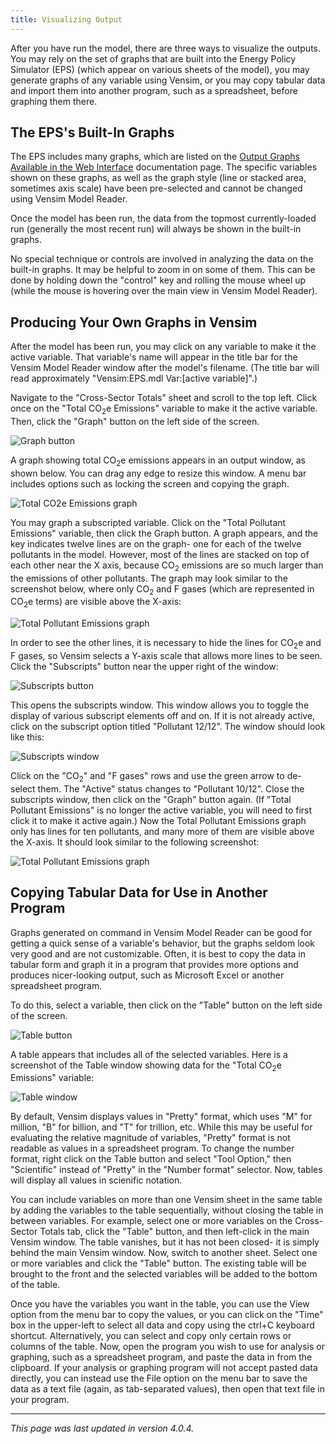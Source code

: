 ```yaml
---
title: Visualizing Output
---
```


After you have run the model, there are three ways to visualize the outputs.  You may rely on the set of graphs that are built into the Energy Policy Simulator (EPS) (which appear on various sheets of the model), you may generate graphs of any variable using Vensim, or you may copy tabular data and import them into another program, such as a spreadsheet, before graphing them there.

## The EPS's Built-In Graphs

The EPS includes many graphs, which are listed on the [Output Graphs Available in the Web Interface](web-interface-graphs) documentation page. The specific variables shown on these graphs, as well as the graph style (line or stacked area, sometimes axis scale) have been pre-selected and cannot be changed using Vensim Model Reader.

Once the model has been run, the data from the topmost currently-loaded run (generally the most recent run) will always be shown in the built-in graphs.

No special technique or controls are involved in analyzing the data on the built-in graphs.  It may be helpful to zoom in on some of them.  This can be done by holding down the "control" key and rolling the mouse wheel up (while the mouse is hovering over the main view in Vensim Model Reader).

## Producing Your Own Graphs in Vensim

After the model has been run, you may click on any variable to make it the active variable.  That variable's name will appear in the title bar for the Vensim Model Reader window after the model's filename.  (The title bar will read approximately "Vensim:EPS.mdl Var:[active variable]".)

Navigate to the "Cross-Sector Totals" sheet and scroll to the top left.  Click once on the "Total CO<sub>2</sub>e Emissions" variable to make it the active variable.  Then, click the "Graph" button on the left side of the screen.

![Graph button](/img/visualizing-output-GraphButton.png)

A graph showing total CO<sub>2</sub>e emissions appears in an output window, as shown below.  You can drag any edge to resize this window.  A menu bar includes options such as locking the screen and copying the graph. 

![Total CO2e Emissions graph](/img/visualizing-output-CO2eGraph.png)

You may graph a subscripted variable.  Click on the "Total Pollutant Emissions" variable, then click the Graph button.  A graph appears, and the key indicates twelve lines are on the graph- one for each of the twelve pollutants in the model.  However, most of the lines are stacked on top of each other near the X axis, because CO<sub>2</sub> emissions are so much larger than the emissions of other pollutants.  The graph may look similar to the screenshot below, where only CO<sub>2</sub> and F gases (which are represented in CO<sub>2</sub>e terms) are visible above the X-axis:

![Total Pollutant Emissions graph](/img/visualizing-output-PollutantsGraph.png)

In order to see the other lines, it is necessary to hide the lines for CO<sub>2</sub>e and F gases, so Vensim selects a Y-axis scale that allows more lines to be seen.  Click the "Subscripts" button near the upper right of the window:

![Subscripts button](/img/visualizing-output-SubscriptsButton.png)

This opens the subscripts window.  This window allows you to toggle the display of various subscript elements off and on.  If it is not already active, click on the subscript option titled "Pollutant 12/12".  The window should look like this:

![Subscripts window](/img/visualizing-output-SubscriptsWindow.png)

Click on the "CO<sub>2</sub>" and "F gases" rows and use the green arrow to de-select them.  The "Active" status changes to "Pollutant 10/12".  Close the subscripts window, then click on the "Graph" button again.  (If "Total Pollutant Emissions" is no longer the active variable, you will need to first click it to make it active again.)  Now the Total Pollutant Emissions graph only has lines for ten pollutants, and many more of them are visible above the X-axis.  It should look similar to the following screenshot:

![Total Pollutant Emissions graph](/img/visualizing-output-PollutantsGraph2.png)

## Copying Tabular Data for Use in Another Program

Graphs generated on command in Vensim Model Reader can be good for getting a quick sense of a variable's behavior, but the graphs seldom look very good and are not customizable.  Often, it is best to copy the data in tabular form and graph it in a program that provides more options and produces nicer-looking output, such as Microsoft Excel or another spreadsheet program.

To do this, select a variable, then click on the "Table" button on the left side of the screen.

![Table button](/img/visualizing-output-TableButton.png)

A table appears that includes all of the selected variables.  Here is a screenshot of the Table window showing data for the "Total CO<sub>2</sub>e Emissions" variable:

![Table window](/img/visualizing-output-TableWindow.png)

By default, Vensim displays values in "Pretty" format, which uses "M" for million, "B" for billion, and "T" for trillion, etc.  While this may be useful for evaluating the relative magnitude of variables, "Pretty" format is not readable as values in a spreadsheet program.  To change the number format, right click on the Table button and select "Tool Option," then "Scientific" instead of "Pretty" in the "Number format" selector.  Now, tables will display all values in scienific notation.

You can include variables on more than one Vensim sheet in the same table by adding the variables to the table sequentially, without closing the table in between variables.  For example, select one or more variables on the Cross-Sector Totals tab, click the "Table" button, and then left-click in the main Vensim window.  The table vanishes, but it has not been closed- it is simply behind the main Vensim window.  Now, switch to another sheet.  Select one or more variables and click the "Table" button.  The existing table will be brought to the front and the selected variables will be added to the bottom of the table.

Once you have the variables you want in the table, you can use the View option from the menu bar to copy the values, or you can click on the "Time" box in the upper-left to select all data and copy using the ctrl+C keyboard shortcut.  Alternatively, you can select and copy only certain rows or columns of the table.  Now, open the program you wish to use for analysis or graphing, such as a spreadsheet program, and paste the data in from the clipboard.  If your analysis or graphing program will not accept pasted data directly, you can instead use the File option on the menu bar to save the data as a text file (again, as tab-separated values), then open that text file in your program.

---
*This page was last updated in version 4.0.4.*
